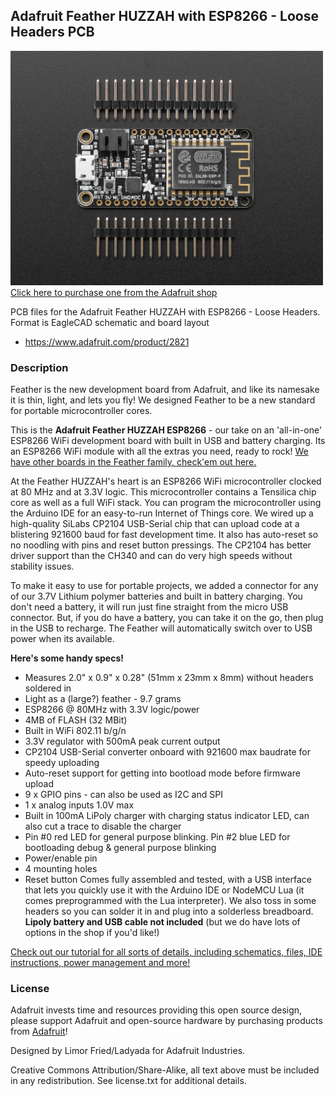 ## Adafruit Feather HUZZAH with ESP8266 - Loose Headers PCB

<a href="http://www.adafruit.com/products/2821"><img src="assets/2821.jpg?raw=true" width="500px"><br/>
Click here to purchase one from the Adafruit shop</a>

PCB files for the Adafruit Feather HUZZAH with ESP8266 - Loose Headers. Format is EagleCAD schematic and board layout
* https://www.adafruit.com/product/2821

### Description

Feather is the new development board from Adafruit, and like its namesake it is thin, light, and lets you fly! We designed Feather to be a new standard for portable microcontroller cores.

This is the **Adafruit Feather HUZZAH ESP8266** - our take on an 'all-in-one' ESP8266 WiFi development board with built in USB and battery charging. Its an ESP8266 WiFi module with all the extras you need, ready to rock! [We have other boards in the Feather family, check'em out here.](https://www.adafruit.com/feather)

At the Feather HUZZAH's heart is an ESP8266 WiFi microcontroller clocked at 80 MHz and at 3.3V logic. This microcontroller contains a Tensilica chip core as well as a full WiFi stack. You can program the microcontroller using the Arduino IDE for an easy-to-run Internet of Things core. We wired up a high-quality SiLabs CP2104 USB-Serial chip that can upload code at a blistering 921600 baud for fast development time. It also has auto-reset so no noodling with pins and reset button pressings. The CP2104 has better driver support than the CH340 and can do very high speeds without stability issues.

To make it easy to use for portable projects, we added a connector for any of our 3.7V Lithium polymer batteries and built in battery charging. You don't need a battery, it will run just fine straight from the micro USB connector. But, if you do have a battery, you can take it on the go, then plug in the USB to recharge. The Feather will automatically switch over to USB power when its available.

**Here's some handy specs!**

 * Measures 2.0" x 0.9" x 0.28" (51mm x 23mm x 8mm) without headers soldered in
 * Light as a (large?) feather - 9.7 grams
 * ESP8266 @ 80MHz with 3.3V logic/power
 * 4MB of FLASH (32 MBit)
 * Built in WiFi 802.11 b/g/n
 * 3.3V regulator with 500mA peak current output
 * CP2104 USB-Serial converter onboard with 921600 max baudrate for speedy uploading
 * Auto-reset support for getting into bootload mode before firmware upload
 * 9 x GPIO pins - can also be used as I2C and SPI
 * 1 x analog inputs 1.0V max
 * Built in 100mA LiPoly charger with charging status indicator LED, can also cut a trace to disable the charger
 * Pin #0 red LED for general purpose blinking. Pin #2 blue LED for bootloading debug & general purpose blinking
 * Power/enable pin
 * 4 mounting holes
 * Reset button
Comes fully assembled and tested, with a USB interface that lets you quickly use it with the Arduino IDE or NodeMCU Lua (it comes preprogrammed with the Lua interpreter). We also toss in some headers so you can solder it in and plug into a solderless breadboard. **Lipoly battery and USB cable not included** (but we do have lots of options in the shop if you'd like!)

[Check out our tutorial for all sorts of details, including schematics, files, IDE instructions, power management and more!](https://learn.adafruit.com/adafruit-feather-huzzah-esp8266)

### License

Adafruit invests time and resources providing this open source design, please support Adafruit and open-source hardware by purchasing products from [Adafruit](https://www.adafruit.com)!

Designed by Limor Fried/Ladyada for Adafruit Industries.

Creative Commons Attribution/Share-Alike, all text above must be included in any redistribution. See license.txt for additional details.

